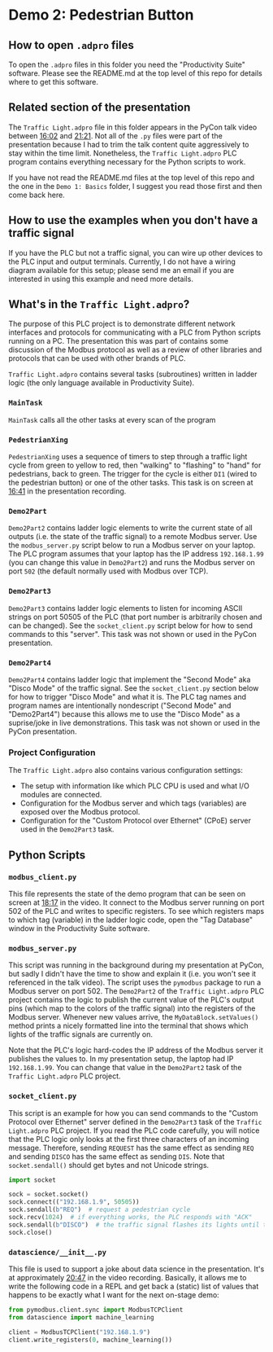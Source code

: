 # Demo 2: Pedestrian Button

## How to open `.adpro` files

To open the `.adpro` files in this folder you need the "Productivity Suite" software. 
Please see the README.md at the top level of this repo for details where to get this software.

## Related section of the presentation

The `Traffic Light.adpro` file in this folder appears in the PyCon talk video between [16:02](https://youtu.be/a0l29lgDf6k?t=972) and [21:21](https://youtu.be/a0l29lgDf6k?t=1281).
Not all of the `.py` files were part of the presentation because I had to trim the talk content quite aggressively to stay within the time limit.
Nonetheless, the `Traffic Light.adpro` PLC program contains everything necessary for the Python scripts to work.

If you have not read the README.md files at the top level of this repo and the one in the `Demo 1: Basics` folder, I suggest you read those first and then come back here.

## How to use the examples when you don't have a traffic signal

If you have the PLC but not a traffic signal, you can wire up other devices to the PLC input and output terminals.
Currently, I do not have a wiring diagram available for this setup; please send me an email if you are interested in using this example and need more details.

## What's in the `Traffic Light.adpro`?

The purpose of this PLC project is to demonstrate different network interfaces and protocols for communicating with a PLC from Python scripts running on a PC.
The presentation this was part of contains some discussion of the Modbus protocol as well as a review of other libraries and protocols that can be used with other brands of PLC.

`Traffic Light.adpro` contains several tasks (subroutines) written in ladder logic (the only language available in Productivity Suite).

### `MainTask` 

`MainTask` calls all the other tasks at every scan of the program

### `PedestrianXing`

`PedestrianXing` uses a sequence of timers to step through a traffic light cycle from green to yellow to red, then "walking" to "flashing" to "hand" for pedestrians, back to green. 
The trigger for the cycle is either `DI1` (wired to the pedestrian button) or one of the other tasks. 
This task is on screen at [16:41](https://youtu.be/a0l29lgDf6k?t=1001) in the presentation recording.

### `Demo2Part`

`Demo2Part2` contains ladder logic elements to write the current state of all outputs (i.e. the state of the traffic signal) to a remote Modbus server. 
Use the `modbus_server.py` script below to run a Modbus server on your laptop. 
The PLC program assumes that your laptop has the IP address `192.168.1.99` (you can change this value in `Demo2Part2`) and runs the Modbus server on port `502` (the default normally used with Modbus over TCP).

### `Demo2Part3`

`Demo2Part3` contains ladder logic elements to listen for incoming ASCII strings on port 50505 of the PLC (that port number is arbitrarily chosen and can be changed). 
See the `socket_client.py` script below for how to send commands to this "server". 
This task was not shown or used in the PyCon presentation.

### `Demo2Part4`

`Demo2Part4` contains ladder logic that implement the "Second Mode" aka "Disco Mode" of the traffic signal. 
See the `socket_client.py` section below for how to trigger "Disco Mode" and what it is.
The PLC tag names and program names are intentionally nondescript ("Second Mode" and "Demo2Part4") because this allows me to use the "Disco Mode" as a suprise/joke in live demonstrations.
This task was not shown or used in the PyCon presentation.

### Project Configuration

The `Traffic Light.adpro` also contains various configuration settings:
* The setup with information like which PLC CPU is used and what I/O modules are connected.
* Configuration for the Modbus server and which tags (variables) are exposed over the Modbus protocol.
* Configuration for the "Custom Protocol over Ethernet" (CPoE) server used in the `Demo2Part3` task.

## Python Scripts

### `modbus_client.py`

This file represents the state of the demo program that can be seen on screen at [18:17](https://youtu.be/a0l29lgDf6k?t=1097) in the video.
It connect to the Modbus server running on port 502 of the PLC and writes to specific registers.
To see which registers maps to which tag (variable) in the ladder logic code, open the "Tag Database" window in the Productivity Suite software.

### `modbus_server.py`

This script was running in the background during my presentation at PyCon, but sadly I didn't have the time to show and explain it (i.e. you won't see it referenced in the talk video).
The script uses the `pymodbus` package to run a Modbus server on port 502. 
The `Demo2Part2` of the `Traffic Light.adpro` PLC project contains the logic to publish the current value of the PLC's output pins (which map to the colors of the traffic signal) into the registers of the Modbus server.
Whenever new values arrive, the `MyDataBlock.setValues()` method prints a nicely formatted line into the terminal that shows which lights of the traffic signals are currently on.

Note that the PLC's logic hard-codes the IP address of the Modbus server it publishes the values to.
In my presentation setup, the laptop had IP `192.168.1.99`.
You can change that value in the `Demo2Part2` task of the `Traffic Light.adpro` PLC project.

### `socket_client.py`

This script is an example for how you can send commands to the "Custom Protocol over Ethernet" server defined in the `Demo2Part3` task of the `Traffic Light.adpro` PLC project.
If you read the PLC code carefully, you will notice that the PLC logic only looks at the first three characters of an incoming message. 
Therefore, sending `REQUEST` has the same effect as sending `REQ` and sending `DISCO` has the same effect as sending `DIS`.
Note that `socket.sendall()` should get bytes and not Unicode strings.

```python
import socket

sock = socket.socket()
sock.connect(("192.168.1.9", 50505))
sock.sendall(b"REQ")  # request a pedestrian cycle
sock.recv(1024)  # if everything works, the PLC responds with "ACK"
sock.sendall(b"DISCO")  # the traffic signal flashes its lights until the pedestrian button is pressed
sock.close()
```

### `datascience/__init__.py`

This file is used to support a joke about data science in the presentation.
It's at approximately [20:47](https://youtu.be/a0l29lgDf6k?t=1247) in the video recording.
Basically, it allows me to write the following code in a REPL and get back a (static) list of values that happens to be exactly what I want for the next on-stage demo:

```python
from pymodbus.client.sync import ModbusTCPClient
from datascience import machine_learning

client = ModbusTCPClient("192.168.1.9")
client.write_registers(0, machine_learning())
```

